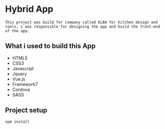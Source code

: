 # Hybrid App

`This project was build for company called ELBA for kitchen design and tools, i was responsible for designing the app and build the front-end of the app.`

## What i used to build this App

* HTML5
* CSS3
* Javascript
* Jquery
* Vue.js
* Framework7
* Cordova
* SASS

## Project setup
```
npm install
```





